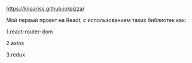 https://kiipariss.github.io/pizza/

Мой первый проект на React, с использованием таких библиотек как: 

1.react-router-dom

2.axios

3.redux
